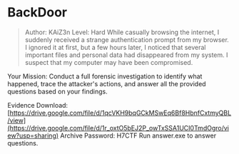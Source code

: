 # BackDoor
>Author: KAiZ3n
>Level: Hard
While casually browsing the internet, I suddenly received a strange authentication prompt from my browser. I ignored it at first, but a few hours later, I noticed that several important files and personal data had disappeared from my system. I suspect that my computer may have been compromised.

Your Mission: Conduct a full forensic investigation to identify what happened, trace the attacker's actions, and answer all the provided questions based on your findings.

Evidence Download: [https://drive.google.com/file/d/1qcVKH9bqGCkMSwEq6Bf8HbnfCxtmyQBL/view](https://drive.google.com/file/d/1r_oxtO5bEJ2P_owTxSSA1UCI0TmdOgro/view?usp=sharing)
Archive Password: H7CTF
Run answer.exe to answer questions.
